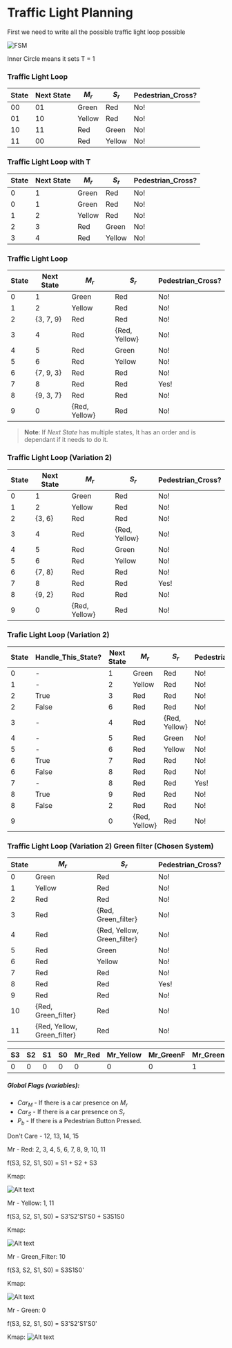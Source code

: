 # Traffic Light Planning


First we need to write all the possible traffic light loop possible


![FSM](assets/SimpleTrafficLightFSM.png)

Inner Circle means it sets T = 1 
### Traffic Light Loop
| State | Next State | $M_r$  | $S_r$  | Pedestrian_Cross? |
| ----- | ---------- | ------ | ------ | ----------------- |
| 00    | 01         | Green  | Red    | No!               |
| 01    | 10         | Yellow | Red    | No!               |
| 10    | 11         | Red    | Green  | No!               |
| 11    | 00         | Red    | Yellow | No!               |

### Traffic Light Loop with T
| State | Next State | $M_r$  | $S_r$  | Pedestrian_Cross? |
| ----- | ---------- | ------ | ------ | ----------------- |
| 0     | 1          | Green  | Red    | No!               |
| 0     | 1          | Green  | Red    | No!               |
| 1     | 2          | Yellow | Red    | No!               |
| 2     | 3          | Red    | Green  | No!               |
| 3     | 4          | Red    | Yellow | No!               |

### Traffic Light Loop
| State | Next State | $M_r$         | $S_r$         | Pedestrian_Cross? |
| ----- | ---------- | ------------- | ------------- | ----------------- |
| 0     | 1          | Green         | Red           | No!               |
| 1     | 2          | Yellow        | Red           | No!               |
| 2     | {3, 7, 9}  | Red           | Red           | No!               |
| 3     | 4          | Red           | {Red, Yellow} | No!               |
| 4     | 5          | Red           | Green         | No!               |
| 5     | 6          | Red           | Yellow        | No!               |
| 6     | {7, 9, 3}  | Red           | Red           | No!               |
| 7     | 8          | Red           | Red           | Yes!              |
| 8     | {9, 3, 7}  | Red           | Red           | No!               |
| 9     | 0          | {Red, Yellow} | Red           | No!               |

> **Note**: If _Next State_ has multiple states, It has an order and is dependant if it needs to do it.

### Traffic Light Loop (Variation 2)
| State | Next State | $M_r$         | $S_r$         | Pedestrian_Cross? |
| ----- | ---------- | ------------- | ------------- | ----------------- |
| 0     | 1          | Green         | Red           | No!               |
| 1     | 2          | Yellow        | Red           | No!               |
| 2     | {3, 6}     | Red           | Red           | No!               |
| 3     | 4          | Red           | {Red, Yellow} | No!               |
| 4     | 5          | Red           | Green         | No!               |
| 5     | 6          | Red           | Yellow        | No!               |
| 6     | {7, 8}     | Red           | Red           | No!               |
| 7     | 8          | Red           | Red           | Yes!              |
| 8     | {9, 2}     | Red           | Red           | No!               |
| 9     | 0          | {Red, Yellow} | Red           | No!               |



### Trafic Light Loop (Variation 2) 
| State | Handle_This_State? | Next State | $M_r$         | $S_r$         | Pedestrian_Cross? |
| ----- | ------------------ | ---------- | ------------- | ------------- | ----------------- |
| 0     | -                  | 1          | Green         | Red           | No!               |
| 1     | -                  | 2          | Yellow        | Red           | No!               |
| 2     | True               | 3          | Red           | Red           | No!               |
| 2     | False              | 6          | Red           | Red           | No!               |
| 3     | -                  | 4          | Red           | {Red, Yellow} | No!               |
| 4     | -                  | 5          | Red           | Green         | No!               |
| 5     | -                  | 6          | Red           | Yellow        | No!               |
| 6     | True               | 7          | Red           | Red           | No!               |
| 6     | False              | 8          | Red           | Red           | No!               |
| 7     | -                  | 8          | Red           | Red           | Yes!              |
| 8     | True               | 9          | Red           | Red           | No!               |
| 8     | False              | 2          | Red           | Red           | No!               |
| 9     |                    | 0          | {Red, Yellow} | Red           | No!               |



### Traffic Light Loop (Variation 2) Green filter (Chosen System)
| State | $M_r$                       | $S_r$                       | Pedestrian_Cross? |
| ----- | --------------------------- | --------------------------- | ----------------- |
| 0     | Green                       | Red                         | No!               |
| 1     | Yellow                      | Red                         | No!               |
| 2     | Red                         | Red                         | No!               |
| 3     | Red                         | {Red, Green_filter}         | No!               |
| 4     | Red                         | {Red, Yellow, Green_filter} | No!               |
| 5     | Red                         | Green                       | No!               |
| 6     | Red                         | Yellow                      | No!               |
| 7     | Red                         | Red                         | No!               |
| 8     | Red                         | Red                         | Yes!              |
| 9     | Red                         | Red                         | No!               |
| 10    | {Red, Green_filter}         | Red                         | No!               |
| 11    | {Red, Yellow, Green_filter} | Red                         | No!               |


| S3  | S2  | S1  | S0  | Mr_Red | Mr_Yellow | Mr_GreenF | Mr_Green | Sr_Red | Sr_Yellow | Sr_GreenF | Sr_Green | Green_Ped |
| --- | --- | --- | --- | ------ | --------- | --------- | -------- | ------ | --------- | --------- | -------- | --------- |
| 0   | 0   | 0   | 0   | 0      | 0         | 0         | 1        | 1      | 0         | 0         | 0        | 0         |



##### Global Flags (variables):
* ${Car}_M$ - If there is a car presence on $M_r$
* ${Car}_S$ - If there is a car presence on $S_r$
* $P_b$ - If there is a Pedestrian Button Pressed.

Don't Care - 12, 13, 14, 15



Mr - Red: 2, 3, 4, 5, 6, 7, 8, 9, 10, 11

f(S3, S2, S1, S0) = S1 + S2 + S3

Kmap:

![Alt text](assets/Mr-Red-Map.png)

Mr - Yellow: 1, 11

f(S3, S2, S1, S0) = S3'S2'S1'S0 + S3S1S0

Kmap:

![Alt text](assets/Mr-Yellow-Map.png)

Mr - Green_Filter: 10

f(S3, S2, S1, S0) = S3S1S0'

Kmap:

![Alt text](assets/Mr-GreenF-Map.png)

Mr - Green: 0

f(S3, S2, S1, S0) = S3'S2'S1'S0'

Kmap:
![Alt text](assets/Mr-Green-Map.png)


